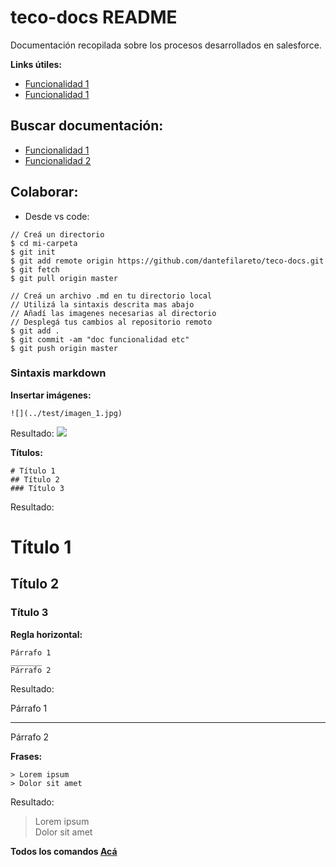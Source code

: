 # teco-docs README
Documentación recopilada sobre los procesos desarrollados en salesforce.

**Links útiles:**
* [Funcionalidad 1](../test/test.md)
* [Funcionalidad 1](../test/test.md)

## Buscar documentación:

* [Funcionalidad 1](../test/test.md)
* [Funcionalidad 2](../test/test.md)

## Colaborar:
* Desde vs code:

```
// Creá un directorio
$ cd mi-carpeta
$ git init
$ git add remote origin https://github.com/dantefilareto/teco-docs.git
$ git fetch
$ git pull origin master

// Creá un archivo .md en tu directorio local
// Utilizá la sintaxis descrita mas abajo
// Añadí las imagenes necesarias al directorio
// Desplegá tus cambios al repositorio remoto
$ git add .
$ git commit -am "doc funcionalidad etc"
$ git push origin master
```

### Sintaxis markdown

**Insertar imágenes:**
```
![](../test/imagen_1.jpg)
```

Resultado:
![](../test/imagen_1.jpg)


**Títulos:**
```
# Título 1
## Título 2
### Título 3
```

Resultado:

# Título 1
## Título 2
### Título 3

**Regla horizontal:**
```
Párrafo 1
_______
Párrafo 2
```

Resultado:

Párrafo 1
_______

Párrafo 2

**Frases:**
```
> Lorem ipsum  
> Dolor sit amet
```

Resultado:
> Lorem ipsum  
> Dolor sit amet

**Todos los comandos [Acá](https://github.com/adam-p/markdown-here/wiki/Markdown-Cheatsheet)**